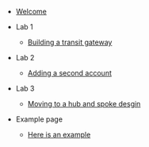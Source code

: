 - [Welcome](init.md)
- Lab 1

  - [Building a transit gateway](Lab1Instructions.md)

- Lab 2

  - [Adding a second account](Lab2Instructions.md)

- Lab 3

  - [Moving to a hub and spoke desgin](Lab3Instructions.md)


- Example page
  - [Here is an example](example.md)

